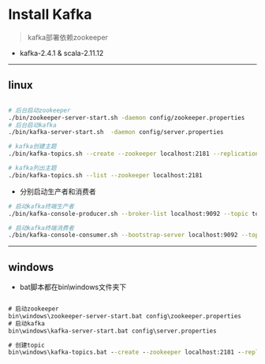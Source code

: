 # Install Kafka
> kafka部署依赖zookeeper



- kafka-2.4.1 & scala-2.11.12
---

## linux
```sh

# 后台启动zookeeper
./bin/zookeeper-server-start.sh -daemon config/zookeeper.properties
# 后台启动kafka
./bin/kafka-server-start.sh  -daemon config/server.properties

# kafka创建主题
./bin/kafka-topics.sh --create --zookeeper localhost:2181 --replication-factor 1 --partitions 1 --topic topic-name

# kafka列出主题
./bin/kafka-topics.sh --list --zookeeper localhost:2181
```

- 分别启动生产者和消费者
```sh
# 启动kafka终端生产者
./bin/kafka-console-producer.sh --broker-list localhost:9092 --topic topic-name

# 启动kafka终端消费者
./bin/kafka-console-consumer.sh --bootstrap-server localhost:9092 --topic topic-name --from-beginning

```

---
## windows

- bat脚本都在bin\windows文件夹下

```bat

# 启动zookeeper
bin\windows\zookeeper-server-start.bat config\zookeeper.properties
# 启动kafka
bin\windows\kafka-server-start.bat config\server.properties

# 创建topic
bin\windows\kafka-topics.bat --create --zookeeper localhost:2181 --replication-factor 1 --partitions 1 --topic topic-name

```
